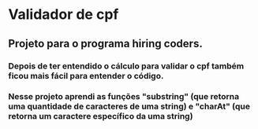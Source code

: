 # Validador de cpf

## Projeto para o programa hiring coders.

### Depois de ter entendido o cálculo para validar o cpf também ficou mais fácil para entender o código.

### Nesse projeto aprendi as funções "substring" (que retorna uma quantidade de caracteres de uma string) e "charAt" (que retorna um caractere específico da uma string)

